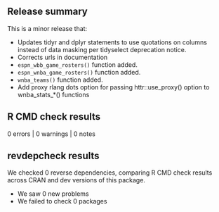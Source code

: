 ## Release summary

This is a minor release that:  
* Updates tidyr and dplyr statements to use quotations on columns instead of data masking per tidyselect deprecation notice.
* Corrects urls in documentation
* ```espn_wbb_game_rosters()``` function added.
* ```espn_wnba_game_rosters()``` function added.
* ```wnba_teams()``` function added. 
* Add proxy rlang dots option for passing httr::use_proxy() option to wnba_stats_*() functions

## R CMD check results

0 errors | 0 warnings | 0 notes

## revdepcheck results

We checked 0 reverse dependencies, comparing R CMD check results across CRAN and dev versions of this package.

 * We saw 0 new problems
 * We failed to check 0 packages
